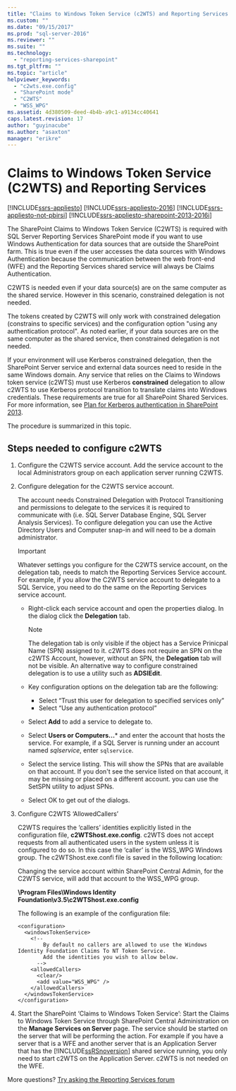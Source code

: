 ```yaml
---
title: "Claims to Windows Token Service (c2WTS) and Reporting Services | Microsoft Docs"
ms.custom: ""
ms.date: "09/15/2017"
ms.prod: "sql-server-2016"
ms.reviewer: ""
ms.suite: ""
ms.technology: 
  - "reporting-services-sharepoint"
ms.tgt_pltfrm: ""
ms.topic: "article"
helpviewer_keywords: 
  - "c2wts.exe.config"
  - "SharePoint mode"
  - "C2WTS"
  - "WSS_WPG"
ms.assetid: 4d380509-deed-4b4b-a9c1-a9134cc40641
caps.latest.revision: 17
author: "guyinacube"
ms.author: "asaxton"
manager: "erikre"
---
```

# Claims to Windows Token Service (C2WTS) and Reporting Services

[!INCLUDE[ssrs-appliesto](../../includes/ssrs-appliesto.md)] [!INCLUDE[ssrs-appliesto-2016](../../includes/ssrs-appliesto-2016.md)] [!INCLUDE[ssrs-appliesto-not-pbirsi](../../includes/ssrs-appliesto-not-pbirs.md)] [!INCLUDE[ssrs-appliesto-sharepoint-2013-2016i](../../includes/ssrs-appliesto-sharepoint-2013-2016.md)]

The SharePoint Claims to Windows Token Service (C2WTS) is required with SQL Server Reporting Services SharePoint mode if you want to use Windows Authentication for data sources that are outside the SharePoint farm. This is true even if the user accesses the data sources with Windows Authentication because the communication between the web front-end (WFE) and the Reporting Services shared service will always be Claims Authentication.

C2WTS is needed even if your data source(s) are on the same computer as the shared service. However in this scenario, constrained delegation is not needed.  

The tokens created by C2WTS will only work with constrained delegation (constrains to specific services) and the configuration option "using any authentication protocol". As noted earlier, if your data sources are on the same computer as the shared service, then constrained delegation is not needed.  

If your environment will use Kerberos constrained delegation, then the SharePoint Server service and external data sources need to reside in the same Windows domain. Any service that relies on the Claims to Windows token service (c2WTS) must use Kerberos **constrained** delegation to allow c2WTS to use Kerberos protocol transition to translate claims into Windows credentials. These requirements are true for all SharePoint Shared Services. For more information, see [Plan for Kerberos authentication in SharePoint 2013](http://technet.microsoft.com/library/ee806870.aspx).  

The procedure is summarized in this topic.

## Steps needed to configure c2WTS

1. Configure the C2WTS service account. Add the service account to the local Administrators group on each application server running C2WTS.

2. Configure delegation for the C2WTS service account.

    The account needs Constrained Delegation with Protocol Transitioning and permissions to delegate to the services it is required to communicate with (i.e. SQL Server Database Engine, SQL Server Analysis Services). To configure delegation you can use the Active Directory Users and Computer snap-in and will need to be a domain administrator.

    > [!IMPORTANT]
    > Whatever settings you configure for the C2WTS service account, on the delegation tab, needs to match the Reporting Services Service account. For example, if you allow the C2WTS service account to delegate to a SQL Service, you need to do the same on the Reporting Services service account.

    * Right-click each service account and open the properties dialog. In the dialog click the **Delegation** tab.

        > [!NOTE]
        > The delegation tab is only visible if the object has a Service Prinicpal Name (SPN) assigned to it. c2WTS does not require an SPN on the c2WTS Account, however, without an SPN, the **Delegation** tab will not be visible. An alternative way to configure constrained delegation is to use a utility such as **ADSIEdit**.

    * Key configuration options on the delegation tab are the following:

        * Select “Trust this user for delegation to specified services only”
        * Select “Use any authentication protocol”

    * Select **Add** to add a service to delegate to.

    * Select **Users or Computers...*** and enter the account that hosts the service. For example, if a SQL Server is running under an account named *sqlservice*, enter `sqlservice`.

    * Select the service listing. This will show the SPNs that are available on that account. If you don't see the service listed on that account, it may be missing or placed on a different account. you can use the SetSPN utility to adjust SPNs.

    * Select OK to get out of the dialogs.

3. Configure C2WTS ‘AllowedCallers’

     C2WTS requires the ‘callers’ identities explicitly listed in the configuration file, **c2WTShost.exe.config**. c2WTS does not accept requests from all authenticated users in the system unless it is configured to do so. In this case the ‘caller’ is the WSS_WPG Windows group. The c2WTShost.exe.confi file is saved in the following location:

    Changing the service account within SharePoint Central Admin, for the C2WTS service, will add that account to the WSS_WPG group.

    **\Program Files\Windows Identity Foundation\v3.5\c2WTShost.exe.config**

    The following is an example of the configuration file:

    ```
    <configuration>
      <windowsTokenService>
        <!--  
            By default no callers are allowed to use the Windows Identity Foundation Claims To NT Token Service.  
            Add the identities you wish to allow below.  
          -->
        <allowedCallers>
          <clear/>
          <add value="WSS_WPG" />
        </allowedCallers>
      </windowsTokenService>
    </configuration>
    ```

4. Start the SharePoint ‘Claims to Windows Token Service’: Start the Claims to Windows Token Service through SharePoint Central Administration on the **Manage Services on Server** page. The service should be started on the server that will be performing the action. For example if you have a server that is a WFE and another server that is an Application Server that has the [!INCLUDE[ssRSnoversion](../../includes/ssrsnoversion-md.md)] shared service running, you only need to start c2WTS on the Application Server. c2WTS is not needed on the WFE.

More questions? [Try asking the Reporting Services forum](http://go.microsoft.com/fwlink/?LinkId=620231)
